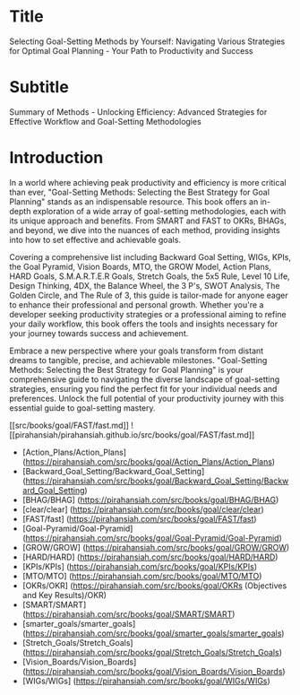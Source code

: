 # Title
Selecting Goal-Setting Methods by Yourself: Navigating Various Strategies for Optimal Goal Planning - Your Path to Productivity and Success

# Subtitle
Summary of Methods - Unlocking Efficiency: Advanced Strategies for Effective Workflow and Goal-Setting Methodologies

# Introduction
In a world where achieving peak productivity and efficiency is more critical than ever, "Goal-Setting Methods: Selecting the Best Strategy for Goal Planning" stands as an indispensable resource. This book offers an in-depth exploration of a wide array of goal-setting methodologies, each with its unique approach and benefits. From SMART and FAST to OKRs, BHAGs, and beyond, we dive into the nuances of each method, providing insights into how to set effective and achievable goals.

Covering a comprehensive list including Backward Goal Setting, WIGs, KPIs, the Goal Pyramid, Vision Boards, MTO, the GROW Model, Action Plans, HARD Goals, S.M.A.R.T.E.R Goals, Stretch Goals, the 5x5 Rule, Level 10 Life, Design Thinking, 4DX, the Balance Wheel, the 3 P's, SWOT Analysis, The Golden Circle, and The Rule of 3, this guide is tailor-made for anyone eager to enhance their professional and personal growth. Whether you're a developer seeking productivity strategies or a professional aiming to refine your daily workflow, this book offers the tools and insights necessary for your journey towards success and achievement.

Embrace a new perspective where your goals transform from distant dreams to tangible, precise, and achievable milestones. "Goal-Setting Methods: Selecting the Best Strategy for Goal Planning" is your comprehensive guide to navigating the diverse landscape of goal-setting strategies, ensuring you find the perfect fit for your individual needs and preferences. Unlock the full potential of your productivity journey with this essential guide to goal-setting mastery.

[[src/books/goal/FAST/fast.md]]
![[pirahansiah/pirahansiah.github.io/src/books/goal/FAST/fast.md]]


- [Action_Plans/Action_Plans] (https://pirahansiah.com/src/books/goal/Action_Plans/Action_Plans)
- [Backward_Goal_Setting/Backward_Goal_Setting] (https://pirahansiah.com/src/books/goal/Backward_Goal_Setting/Backward_Goal_Setting)
- [BHAG/BHAG] (https://pirahansiah.com/src/books/goal/BHAG/BHAG)
- [clear/clear] (https://pirahansiah.com/src/books/goal/clear/clear)
- [FAST/fast] (https://pirahansiah.com/src/books/goal/FAST/fast)
- [Goal-Pyramid/Goal-Pyramid] (https://pirahansiah.com/src/books/goal/Goal-Pyramid/Goal-Pyramid)
- [GROW/GROW] (https://pirahansiah.com/src/books/goal/GROW/GROW)
- [HARD/HARD] (https://pirahansiah.com/src/books/goal/HARD/HARD)
- [KPIs/KPIs] (https://pirahansiah.com/src/books/goal/KPIs/KPIs)
- [MTO/MTO] (https://pirahansiah.com/src/books/goal/MTO/MTO)
- [OKRs/OKR] (https://pirahansiah.com/src/books/goal/OKRs (Objectives and Key Results)/OKR)
- [SMART/SMART] (https://pirahansiah.com/src/books/goal/SMART/SMART)
- [smarter_goals/smarter_goals] (https://pirahansiah.com/src/books/goal/smarter_goals/smarter_goals)
- [Stretch_Goals/Stretch_Goals] (https://pirahansiah.com/src/books/goal/Stretch_Goals/Stretch_Goals)
- [Vision_Boards/Vision_Boards] (https://pirahansiah.com/src/books/goal/Vision_Boards/Vision_Boards)
- [WIGs/WIGs] (https://pirahansiah.com/src/books/goal/WIGs/WIGs)